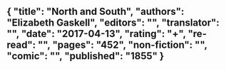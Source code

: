 {
 "title": "North and South",
 "authors": "Elizabeth Gaskell",
 "editors": "",
 "translator": "",
 "date": "2017-04-13",
 "rating": "+",
 "re-read": "",
 "pages": "452",
 "non-fiction": "",
 "comic": "",
 "published": "1855"
}
---

